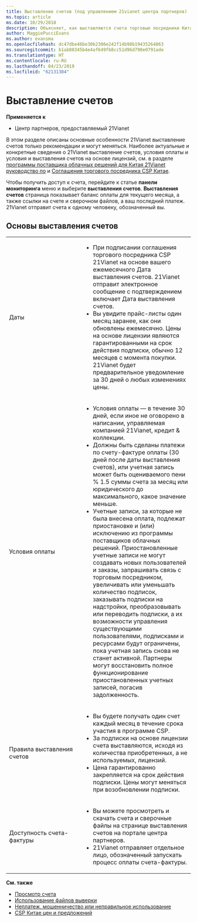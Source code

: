 ```yaml
---
title: Выставление счетов (под управлением 21vianet центра партнеров)
ms.topic: article
ms.date: 10/29/2018
description: Объясняет, как выставляются счета торговые посредники Китае для служб, они предоставляют своим клиентам.
author: MaggiePucciEvans
ms.author: evansma
ms.openlocfilehash: dc47dbe46be30b2306e242f14b98b19435264863
ms.sourcegitcommit: b1ab80345b4e4af649fb8cc51d96d798e0791ade
ms.translationtype: HT
ms.contentlocale: ru-RU
ms.lasthandoff: 04/23/2019
ms.locfileid: "62131384"
---
```

# <a name="billing"></a>Выставление счетов

**Применяется к**

-   Центр партнеров, предоставляемый 21Vianet

В этом разделе описаны основные особенности 21Vianet выставление счетов только рекомендации и могут меняться. Наиболее актуальные и конкретные сведения о 21Vianet выставление счетов, условия оплаты и условия и выставления счетов на основе лицензий, см. в разделе [программы поставщика облачных решений для Китая 21Vianet руководство по](https://www.21vbluecloud.com/office365/SolProv_programguide/) и [ Соглашения торгового посредника CSP Китае](https://www.21vbluecloud.com/office365/ResellerAgr/).

Чтобы получить доступ к счета, перейдите к статье **панели мониторинга** меню и выберите **выставления счетов**. **Выставления счетов** страница показывает баланс оплаты для текущего месяца, а также ссылки на счете и сверочном файлов, а ваш последний платеж. 21Vianet отправит счета к одному человеку, обозначенный вы. 


## <a name="billing-basics"></a>Основы выставления счетов


<table>
<colgroup>
<col width="40%" />
<col width="60%" />
</colgroup>
<tbody>
<tr class="odd">
<td>Даты</td>
<td><ul>
<li>При подписании соглашения торгового посредника CSP 21Vianet на основе вашего ежемесячного Дата выставления счетов. 21Vianet отправит электронное сообщение с подтверждением включает Дата выставления счетов.</li>
<li>Вы увидите прайс-листы один месяц заранее, как они обновлены ежемесячно. Цены на основе лицензии являются гарантированными на срок действия подписки, обычно 12 месяцев с момента покупки. 21Vianet будет предварительное уведомление за 30 дней о любых изменениях цены.</li>
</ul></td>
</tr>
<tr class="even">
<td>Условия оплаты</td>
<td><ul>
<li>Условия оплаты — в течение 30 дней, если иное не оговорено в написании, управляемая компанией 21Vianet, кредит & коллекции.</li>
<li>Должны быть сделаны платежи по счету-фактуре оплаты (30 дней после даты выставления счетов), или учетная запись может быть оцениваемого пени % 1.5 суммы счета за месяц или юридического до максимального, какое значение меньше.</li>
<li>Учетные записи, за которые не была внесена оплата, подлежат приостановке и (или) исключению из программы поставщиков облачных решений. Приостановленные учетные записи не могут создавать новых пользователей и заказы, запрашивать связь с торговым посредником, увеличивать или уменьшать количество подписок, заказывать подписки на надстройки, преобразовывать или переводить подписки, а их возможности управления существующими пользователями, подписками и ресурсами будут ограничены, пока учетная запись снова не станет активной. Партнеры могут восстановить полное функционирование приостановленных учетных записей, погасив задолженность.</li>
</ul></td>
</tr>
<tr class="odd">
<td>Правила выставления счетов</td>
<td><ul>
<li>Вы будете получать один счет каждый месяц в течение срока участия в программе CSP.</li>
<li>За подписки на основе лицензии счета выставляются, исходя из количества приобретенных, а не используемых, лицензий.</li>
<li>Цена гарантированно закрепляется на срок действия подписки. Цены могут меняться при возобновлении подписки.</li>
</ul></td>
</tr>
<tr class="even">
<td>Доступность счета-фактуры</td>
<td><ul>
<li>Вы можете просмотреть и скачать счета и сверочные файлы на странице выставления счетов на портале центра партнеров.</li>
<li>21Vianet отправляет отдельное лицо, обозначенный запускать процесс оплаты счета-фактуры.</li>
</ul></td>
</tr>
</tbody>
</table>

**См. также** 
-   [Просмотр счета](read-your-bill.md)
-   [Использование файлов выверки](use-the-reconciliation-files.md)
-   [Неплатеж, мошенничество или неправильное использование](non-payment-fraud-or-misuse.md)
-   [CSP Китае цен и предложений](see-offers-and-pricing.md)

